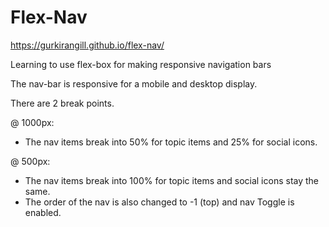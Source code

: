 # Flex-Nav

https://gurkirangill.github.io/flex-nav/

Learning to use flex-box for making responsive navigation bars

The nav-bar is responsive for a mobile and desktop display. 

There are 2 break points. 

@ 1000px: 
- The nav items break into 50% for topic items and 25% for social icons.

@ 500px: 
- The nav items break into 100% for topic items and social icons stay the same. 
- The order of the nav is also changed to -1 (top) and nav Toggle is enabled.
